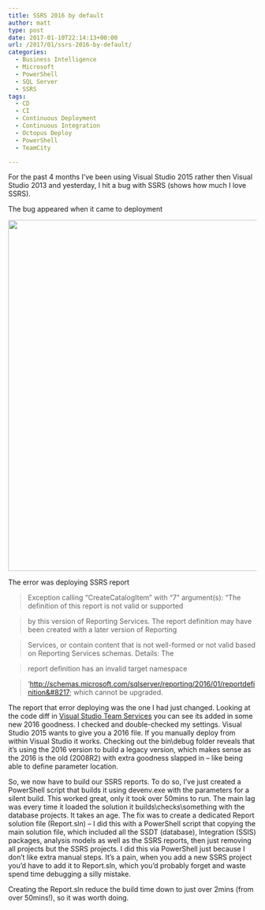 ```yaml
---
title: SSRS 2016 by default
author: matt
type: post
date: 2017-01-10T22:14:13+00:00
url: /2017/01/ssrs-2016-by-default/
categories:
  - Business Intelligence
  - Microsoft
  - PowerShell
  - SQL Server
  - SSRS
tags:
  - CD
  - CI
  - Continuous Deployment
  - Continuous Integration
  - Octopus Deploy
  - PowerShell
  - TeamCity

---
```

For the past 4 months I&#8217;ve been using Visual Studio 2015 rather then Visual Studio 2013 and yesterday, I hit a bug with SSRS (shows how much I love SSRS).

The bug appeared when it came to deployment

<a href="//matt40k.uk/img/2017/01/SSRSdeploymentError.png" target="_blank" rel="nofollow"><img class="alignnone size-full wp-image-2388" src="//matt40k.uk/img/2017/01/SSRSdeploymentError.png" alt="" width="858" height="711" srcset="https://publish.matt40k.uk/wp-content/uploads/2017/01/SSRSdeploymentError.png 858w, https://publish.matt40k.uk/wp-content/uploads/2017/01/SSRSdeploymentError-300x249.png 300w, https://publish.matt40k.uk/wp-content/uploads/2017/01/SSRSdeploymentError-768x636.png 768w" sizes="(max-width: 858px) 100vw, 858px" /></a>

The error was deploying SSRS report

> Exception calling &#8220;CreateCatalogItem&#8221; with &#8220;7&#8221; argument(s): &#8220;The definition of this report is not valid or supported
  
> by this version of Reporting Services. The report definition may have been created with a later version of Reporting
  
> Services, or contain content that is not well-formed or not valid based on Reporting Services schemas. Details: The
  
> report definition has an invalid target namespace
  
> &#8216;http://schemas.microsoft.com/sqlserver/reporting/2016/01/reportdefinition&#8217; which cannot be upgraded.

The report that error deploying was the one I had just changed. Looking at the code diff in <a href="https://www.visualstudio.com/team-services/" target="_blank" rel="nofollow">Visual Studio Team Services</a> you can see its added in some new 2016 goodness. I checked and double-checked my settings. Visual Studio 2015 wants to give you a 2016 file. If you manually deploy from within Visual Studio it works. Checking out the bin\debug folder reveals that it&#8217;s using the 2016 version to build a legacy version, which makes sense as the 2016 is the old (2008R2) with extra goodness slapped in &#8211; like being able to define parameter location.

So, we now have to build our SSRS reports. To do so, I&#8217;ve just created a PowerShell script that builds it using devenv.exe with the parameters for a silent build. This worked great, only it took over 50mins to run. The main lag was every time it loaded the solution it builds\checks\something with the database projects. It takes an age. The fix was to create a dedicated Report solution file (Report.sln) &#8211; I did this with a PowerShell script that copying the main solution file, which included all the SSDT (database), Integration (SSIS) packages, analysis models as well as the SSRS reports, then just removing all projects but the SSRS projects. I did this via PowerShell just because I don&#8217;t like extra manual steps. It&#8217;s a pain, when you add a new SSRS project you&#8217;d have to add it to Report.sln, which you&#8217;d probably forget and waste spend time debugging a silly mistake.

Creating the Report.sln reduce the build time down to just over 2mins (from over 50mins!), so it was worth doing.
